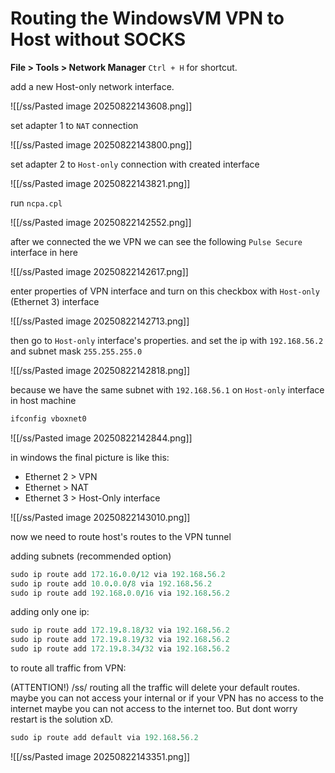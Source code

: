 # Routing the WindowsVM VPN to Host without SOCKS

**File > Tools  > Network Manager** `Ctrl + H` for shortcut.

add a new Host-only network interface.

![[/ss/Pasted image 20250822143608.png]]

set adapter 1 to `NAT` connection

![[/ss/Pasted image 20250822143800.png]]

set adapter 2 to `Host-only` connection with created interface

![[/ss/Pasted image 20250822143821.png]]

run `ncpa.cpl`

![[/ss/Pasted image 20250822142552.png]]

after we connected the we VPN we can see the following `Pulse Secure` interface in here

![[/ss/Pasted image 20250822142617.png]]

enter properties of VPN interface and turn on this checkbox with `Host-only` (Ethernet 3) interface

![[/ss/Pasted image 20250822142713.png]]

then go to `Host-only` interface's properties. and set the ip with `192.168.56.2` and subnet mask `255.255.255.0`

![[/ss/Pasted image 20250822142818.png]]

because we have the same subnet with `192.168.56.1` on `Host-only` interface in host machine 

```rb
ifconfig vboxnet0
```

![[/ss/Pasted image 20250822142844.png]]

in windows the final picture is like this:

- Ethernet 2 >  VPN
- Ethernet > NAT
- Ethernet 3 > Host-Only interface

![[/ss/Pasted image 20250822143010.png]]

now we need to route host's routes to the VPN tunnel

adding subnets (recommended option)

```rb
sudo ip route add 172.16.0.0/12 via 192.168.56.2
sudo ip route add 10.0.0.0/8 via 192.168.56.2
sudo ip route add 192.168.0.0/16 via 192.168.56.2
```

adding only one ip:

```rb
sudo ip route add 172.19.8.18/32 via 192.168.56.2
sudo ip route add 172.19.8.19/32 via 192.168.56.2
sudo ip route add 172.19.8.34/32 via 192.168.56.2
```

to route all traffic from VPN:

(ATTENTION!) /ss/ routing all the traffic will delete your default routes. maybe you can not access your internal or if your VPN has no access to the internet maybe you can not access to the internet too.  But dont worry restart is the solution xD.

```rb
sudo ip route add default via 192.168.56.2
```
![[/ss/Pasted image 20250822143351.png]]



